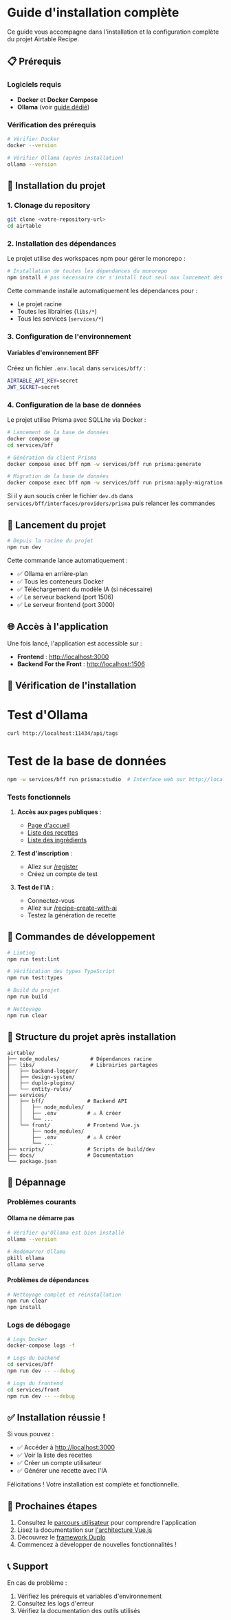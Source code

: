 # Guide d'installation complète

Ce guide vous accompagne dans l'installation et la configuration complète du projet Airtable Recipe.

## 📋 Prérequis

### Logiciels requis

- **Docker** et **Docker Compose**
- **Ollama** (voir [guide dédié](./ollama-install.md))

### Vérification des prérequis

```bash
# Vérifier Docker
docker --version

# Vérifier Ollama (après installation)
ollama --version
```

## 🚀 Installation du projet

### 1. Clonage du repository

```bash
git clone <votre-repository-url>
cd airtable
```

### 2. Installation des dépendances

Le projet utilise des workspaces npm pour gérer le monorepo :

```bash
# Installation de toutes les dépendances du monorepo
npm install # pas nécessaire car s'install tout seul aux lancement des containers
```

Cette commande installe automatiquement les dépendances pour :
- Le projet racine
- Toutes les librairies (`libs/*`)
- Tous les services (`services/*`)

### 3. Configuration de l'environnement

#### Variables d'environnement BFF

Créez un fichier `.env.local` dans `services/bff/` :

```bash
AIRTABLE_API_KEY=secret
JWT_SECRET=secret
```

### 4. Configuration de la base de données

Le projet utilise Prisma avec SQLLite via Docker :

```bash
# Lancement de la base de données
docker compose up
cd services/bff

# Génération du client Prisma
docker compose exec bff npm -w services/bff run prisma:generate

# Migration de la base de données
docker compose exec bff npm -w services/bff run prisma:apply-migration
```

Si il y aun soucis créer le fichier `dev.db` dans `services/bff/interfaces/providers/prisma` puis relancer les commandes

## 🎯 Lancement du projet

```bash
# Depuis la racine du projet
npm run dev
```

Cette commande lance automatiquement :
- ✅ Ollama en arrière-plan
- ✅ Tous les conteneurs Docker
- ✅ Téléchargement du modèle IA (si nécessaire)
- ✅ Le serveur backend (port 1506)
- ✅ Le serveur frontend (port 3000)

## 🌐 Accès à l'application

Une fois lancé, l'application est accessible sur :

- **Frontend** : [http://localhost:3000](http://localhost:3000)
- **Backend For the Front** : [http://localhost:1506](http://localhost:1506)

## 🧪 Vérification de l'installation

# Test d'Ollama

```bash
curl http://localhost:11434/api/tags
```

# Test de la base de données

```bash
npm -w services/bff run prisma:studio  # Interface web sur http://localhost:5555
```

### Tests fonctionnels

1. **Accès aux pages publiques** :
   - [Page d'accueil](http://localhost:3000)
   - [Liste des recettes](http://localhost:3000/recipe-list)
   - [Liste des ingrédients](http://localhost:3000/ingredient-list)

2. **Test d'inscription** :
   - Allez sur [/register](http://localhost:3000/register)
   - Créez un compte de test

3. **Test de l'IA** :
   - Connectez-vous
   - Allez sur [/recipe-create-with-ai](http://localhost:3000/recipe-create-with-ai)
   - Testez la génération de recette

## 🔧 Commandes de développement

```bash
# Linting
npm run test:lint

# Vérification des types TypeScript
npm run test:types

# Build du projet
npm run build

# Nettoyage
npm run clear
```

## 📁 Structure du projet après installation

```
airtable/
├── node_modules/          # Dépendances racine
├── libs/                  # Librairies partagées
│   ├── backend-logger/
│   ├── design-system/
│   ├── duplo-plugins/
│   └── entity-rules/
├── services/
│   ├── bff/              # Backend API
│   │   ├── node_modules/
│   │   ├── .env          # ⚠️ À créer
│   │   └── ...
│   └── front/            # Frontend Vue.js
│       ├── node_modules/
│       ├── .env          # ⚠️ À créer
│       └── ...
├── scripts/              # Scripts de build/dev
├── docs/                 # Documentation
└── package.json
```

## 🐛 Dépannage

### Problèmes courants

#### Ollama ne démarre pas
```bash
# Vérifier qu'Ollama est bien installé
ollama --version

# Redémarrer Ollama
pkill ollama
ollama serve
```

#### Problèmes de dépendances
```bash
# Nettoyage complet et réinstallation
npm run clear
npm install
```

### Logs de débogage

```bash
# Logs Docker
docker-compose logs -f

# Logs du backend
cd services/bff
npm run dev -- --debug

# Logs du frontend
cd services/front
npm run dev -- --debug
```

## ✅ Installation réussie !

Si vous pouvez :
- ✅ Accéder à [http://localhost:3000](http://localhost:3000)
- ✅ Voir la liste des recettes
- ✅ Créer un compte utilisateur
- ✅ Générer une recette avec l'IA

Félicitations ! Votre installation est complète et fonctionnelle.

## 🚀 Prochaines étapes

1. Consultez le [parcours utilisateur](./userJourney.md) pour comprendre l'application
2. Lisez la documentation sur [l'architecture Vue.js](./archi-vue.md)
3. Découvrez le [framework Duplo](./duplo.md)
4. Commencez à développer de nouvelles fonctionnalités !

## 📞 Support

En cas de problème :
1. Vérifiez les prérequis et variables d'environnement
2. Consultez les logs d'erreur
3. Vérifiez la documentation des outils utilisés
